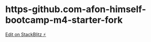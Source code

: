 # https-github.com-afon-himself-bootcamp-m4-starter-fork

[Edit on StackBlitz ⚡️](https://stackblitz.com/edit/react-s4ccjr)